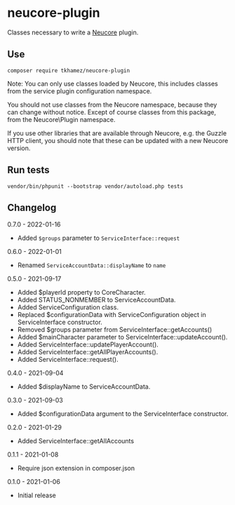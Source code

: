 # neucore-plugin

Classes necessary to write a [Neucore](https://github.com/tkhamez/neucore) plugin.


## Use

```shell
composer require tkhamez/neucore-plugin
```

Note: You can only use classes loaded by Neucore, this includes classes from the service plugin 
configuration namespace.

You should not use classes from the Neucore namespace, because they can change without notice. Except of course 
classes from this package, from the Neucore\Plugin namespace.

If you use other libraries that are available through Neucore, e.g. the Guzzle HTTP client, you should note that 
these can be updated with a new Neucore version.

## Run tests

```shell
vendor/bin/phpunit --bootstrap vendor/autoload.php tests
```

## Changelog

0.7.0 - 2022-01-16

- Added `$groups` parameter to `ServiceInterface::request`

0.6.0 - 2022-01-01

- Renamed `ServiceAccountData::displayName` to `name`

0.5.0 - 2021-09-17

- Added $playerId property to CoreCharacter.
- Added STATUS_NONMEMBER to ServiceAccountData.
- Added ServiceConfiguration class.
- Replaced $configurationData with ServiceConfiguration object in ServiceInterface constructor.
- Removed $groups parameter from ServiceInterface::getAccounts()
- Added $mainCharacter parameter to ServiceInterface::updateAccount().
- Added ServiceInterface::updatePlayerAccount().
- Added ServiceInterface::getAllPlayerAccounts().
- Added ServiceInterface::request().

0.4.0 - 2021-09-04
- Added $displayName to ServiceAccountData.

0.3.0 - 2021-09-03
- Added $configurationData argument to the ServiceInterface constructor.

0.2.0 - 2021-01-29
- Added ServiceInterface::getAllAccounts

0.1.1 - 2021-01-08
- Require json extension in composer.json

0.1.0 - 2021-01-06
- Initial release

